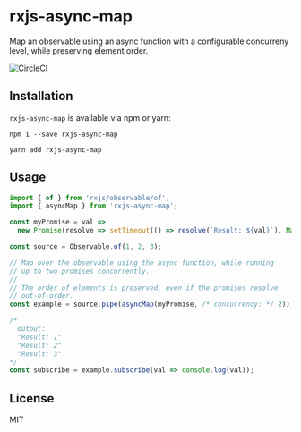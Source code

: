 # rxjs-async-map

Map an observable using an async function with a configurable concurreny level, while preserving element order.

[![CircleCI](https://img.shields.io/circleci/project/github/srijs/rxjs-async-map.svg)](https://circleci.com/gh/srijs/rxjs-async-map/tree/master)

## Installation

`rxjs-async-map` is available via npm or yarn:

```
npm i --save rxjs-async-map
```

```
yarn add rxjs-async-map
```

## Usage

```js
import { of } from 'rxjs/observable/of';
import { asyncMap } from 'rxjs-async-map';

const myPromise = val =>
  new Promise(resolve => setTimeout(() => resolve(`Result: ${val}`), Math.random() * 1000));

const source = Observable.of(1, 2, 3);

// Map over the observable using the async function, while running
// up to two promises concurrently.
//
// The order of elements is preserved, even if the promises resolve
// out-of-order.
const example = source.pipe(asyncMap(myPromise, /* concurrency: */ 2));

/*
  output:
  "Result: 1"
  "Result: 2"
  "Result: 3"
*/
const subscribe = example.subscribe(val => console.log(val));
```

## License

MIT
